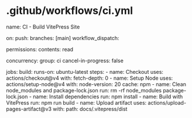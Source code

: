 # .github/workflows/ci.yml
name: CI - Build VitePress Site

on:
  push:
    branches: [main]
  workflow_dispatch:

permissions:
  contents: read

concurrency:
  group: ci
  cancel-in-progress: false

jobs:
  build:
    runs-on: ubuntu-latest
    steps:
      - name: Checkout
        uses: actions/checkout@v4
        with:
          fetch-depth: 0
      - name: Setup Node
        uses: actions/setup-node@v4
        with:
          node-version: 20
          cache: npm
      - name: Clean node_modules and package-lock.json
        run: rm -rf node_modules package-lock.json
      - name: Install dependencies
        run: npm install
      - name: Build with VitePress
        run: npm run build
      - name: Upload artifact
        uses: actions/upload-pages-artifact@v3
        with:
          path: docs/.vitepress/dist
